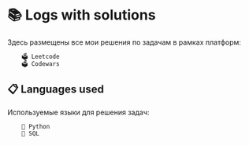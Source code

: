 # 📚 Logs with solutions

Здесь размещены все мои решения по задачам в рамках платформ:
 
```bash
    🗳 Leetcode 
    🗳 Codewars
```


## 📋 Languages ​​used

Используемые языки для решения задач:

```bash
    📌 Python
    📌 SQL
```
